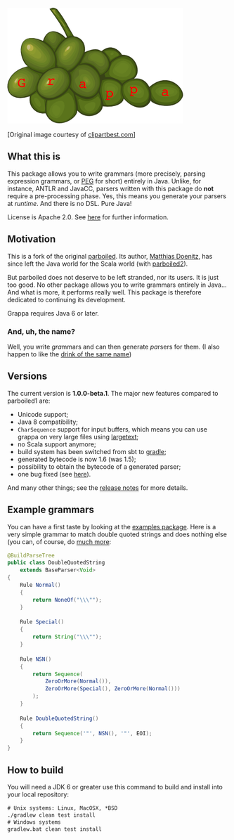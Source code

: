 ![logo](misc/grappa-logo.png)

\[Original image courtesy of [clipartbest.com](www.clipartbest.com/clipart-Kin5EMyiq)\]

## What this is

This package allows you to write grammars (more precisely, parsing expression grammars, or
[PEG](http://en.wikipedia.org/wiki/Parsing_expression_grammar) for short) entirely in Java. Unlike,
for instance, ANTLR and JavaCC, parsers written with this package do **not** require a
pre-processing phase. Yes, this means you generate your parsers at _runtime_. And there is no DSL.
Pure Java!

License is Apache 2.0. See [here](https://github.com/parboiled1/project-info) for further
information.

## Motivation

This is a fork of the original [parboiled](https://github.com/sirthias/parboiled). Its author,
[Matthias Doenitz](https://github.com/sirthias), has since left the Java world for the Scala world
(with [parboiled2](https://github.com/sirthias/parboiled2)).

But parboiled does not deserve to be left stranded, nor its users. It is just
too good. No other package allows you to write grammars entirely in Java... And
what is more, it performs really well. This package is therefore dedicated to
continuing its development.

Grappa requires Java 6 or later.

### And, uh, the name?

Well, you write <i>gra</i>mmars and can then generate <i>pa</i>rsers for them. (I also happen to
like the [drink of the same name](http://www.istitutograppa.org/))

## Versions

The current version is **1.0.0-beta.1**. The major new features compared to parboiled1 are:

* Unicode support;
* Java 8 compatibility;
* `CharSequence` support for input buffers, which means you can use grappa on very large files using
  [largetext](https://github.com/fge/largetext);
* no Scala support anymore;
* build system has been switched from sbt to [gradle](http://gradle.org);
* generated bytecode is now 1.6 (was 1.5);
* possibility to obtain the bytecode of a generated parser;
* one bug fixed (see [here](https://github.com/parboiled1/parboiled-core/issues/1)).

And many other things; see the [release notes](RELEASE-NOTES.md) for more details.

## Example grammars

You can have a first taste by looking at the [examples
package](https://github.com/parboiled1/parboiled-examples). Here is a very simple grammar to match
double quoted strings and does nothing else (you can, of course, do [much
more](https://github.com/parboiled1/parboiled/wiki):

```java
@BuildParseTree
public class DoubleQuotedString
    extends BaseParser<Void>
{
    Rule Normal()
    {
        return NoneOf("\\\"");
    }

    Rule Special()
    {
        return String("\\\"");
    }

    Rule NSN()
    {
        return Sequence(
            ZeroOrMore(Normal()),
            ZeroOrMore(Special(), ZeroOrMore(Normal()))
        );
    }

    Rule DoubleQuotedString()
    {
        return Sequence('"', NSN(), '"', EOI);
    }
}
```

## How to build

You will need a JDK 6 or greater use this command to build and install into your local repository:

```
# Unix systems: Linux, MacOSX, *BSD
./gradlew clean test install
# Windows systems
gradlew.bat clean test install
```

